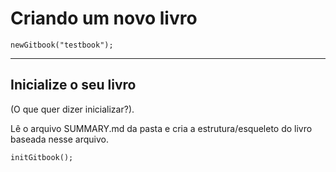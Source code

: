 
# Criando um novo livro

```
newGitbook("testbook");
```

***

## Inicialize o seu livro

(O que quer dizer inicializar?).

Lê o arquivo SUMMARY.md da pasta e cria a estrutura/esqueleto do livro baseada nesse arquivo.
````
initGitbook();
````
